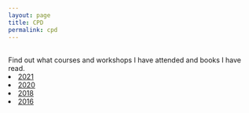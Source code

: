 ```yaml
---
layout: page
title: CPD
permalink: cpd
---
```

<br/>
Find out what courses and workshops I have attended and books I have read.
<br/>

<li><a href="https://zahra-claire-bahrani-peacock.github.io/cpd-2021">2021</a></li>  

<li><a href="https://zahra-claire-bahrani-peacock.github.io/cpd-2020">2020</a></li>  

<li><a href="https://zahra-claire-bahrani-peacock.github.io/cpd-2018">2018</a></li>  
 
<li><a href="https://zahra-claire-bahrani-peacock.github.io/cpd-2016">2016</a></li>
<br>